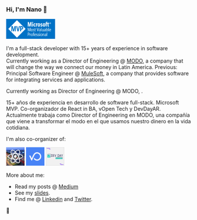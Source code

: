 ### Hi, I'm Nano 👋

[<img width="133" rel="Microsoft MVP" src="https://github.com/nanovazquez/nanovazquez.github.com/raw/master/images/mvp-banner.png">](https://mvp.microsoft.com/en-us/PublicProfile/5003810?fullName=Mariano%20Daniel%20Vazquez)

I'm a full-stack developer with 15+ years of experience in software development. <br/>
Currently working as a Director of Engineering @ [MODO](https://modo.com.ar/), a company that will change the way we connect our money in Latin America. Previous: Principal Software Engineer @ [MuleSoft](https://www.mulesoft.com/), a company that provides software for integrating services and applications.

Currently working as Director of Engineering @ MODO, . 

15+ años de experiencia en desarrollo de software full-stack. Microsoft MVP. Co-organizador de React in BA, vOpen Tech y DevDayAR. 
Actualmente trabaja como Director of Engineering en MODO, una compañía que viene a transformar el modo en el que usamos nuestro dinero en la vida cotidiana.


I'm also co-organizer of:

[<img width="50" rel="React en Buenos Aires" src="https://github.com/nanovazquez/nanovazquez.github.com/raw/master/images/react-ba.jpg">](https://www.meetup.com/es-ES/React-en-Buenos-Aires/)
[<img width="50" rel="vOpen Tech" src="https://github.com/nanovazquez/nanovazquez.github.com/raw/master/images/vopen.png">](https://www.meetup.com/es-ES/React-en-Buenos-Aires/)
[<img width="50" rel="Dev Day AR" src="https://github.com/nanovazquez/nanovazquez.github.com/raw/master/images/devday-ar.jpg">](https://devday-ar.com/)

More about me:
- Read my posts @ [Medium](https://medium.com/@nanovazquez)
- See my [slides](http://slides.com/nanovazquez).
- Find me @ [Linkedin](https://www.linkedin.com/in/nanovazquez/) and [Twitter](https://twitter.com/nanovazquez__).

🚀
